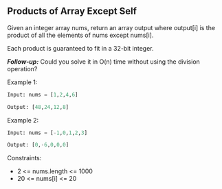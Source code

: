 ## Products of Array Except Self

Given an integer array nums, return an array output where output[i] is the product of all the elements of nums except nums[i].

Each product is guaranteed to fit in a 32-bit integer.

**_Follow-up:_** Could you solve it in O(n) time without using the division operation?

Example 1:

```py
Input: nums = [1,2,4,6]

Output: [48,24,12,8]
```

Example 2:

```py
Input: nums = [-1,0,1,2,3]

Output: [0,-6,0,0,0]
```

Constraints:

- 2 <= nums.length <= 1000
- 20 <= nums[i] <= 20
